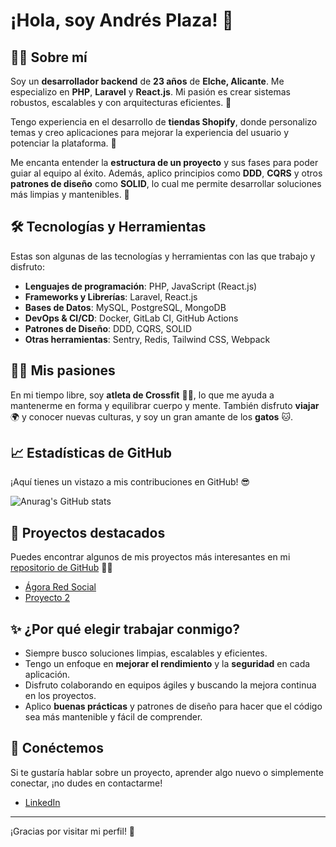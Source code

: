 # ¡Hola, soy Andrés Plaza! 👋

## 🧑‍💻 Sobre mí

Soy un **desarrollador backend** de **23 años** de **Elche, Alicante**. Me especializo en **PHP**, **Laravel** y **React.js**. Mi pasión es crear sistemas robustos, escalables y con arquitecturas eficientes. 🚀

Tengo experiencia en el desarrollo de **tiendas Shopify**, donde personalizo temas y creo aplicaciones para mejorar la experiencia del usuario y potenciar la plataforma. 🛒

Me encanta entender la **estructura de un proyecto** y sus fases para poder guiar al equipo al éxito. Además, aplico principios como **DDD**, **CQRS** y otros **patrones de diseño** como **SOLID**, lo cual me permite desarrollar soluciones más limpias y mantenibles. 🔧

## 🛠 Tecnologías y Herramientas

Estas son algunas de las tecnologías y herramientas con las que trabajo y disfruto:

- **Lenguajes de programación**: PHP, JavaScript (React.js)
- **Frameworks y Librerías**: Laravel, React.js
- **Bases de Datos**: MySQL, PostgreSQL, MongoDB
- **DevOps & CI/CD**: Docker, GitLab CI, GitHub Actions
- **Patrones de Diseño**: DDD, CQRS, SOLID
- **Otras herramientas**: Sentry, Redis, Tailwind CSS, Webpack

## 🏋️‍♂️ Mis pasiones

En mi tiempo libre, soy **atleta de Crossfit** 🏋️‍♂️, lo que me ayuda a mantenerme en forma y equilibrar cuerpo y mente. También disfruto **viajar** 🌍 y conocer nuevas culturas, y soy un gran amante de los **gatos** 🐱.

## 📈 Estadísticas de GitHub

¡Aquí tienes un vistazo a mis contribuciones en GitHub! 😎

![Anurag's GitHub stats](https://github-readme-stats.vercel.app/api?username=andressplaza&show_icons=true&theme=radical)

## 🚀 Proyectos destacados

Puedes encontrar algunos de mis proyectos más interesantes en mi [repositorio de GitHub](https://github.com/tu-usuario-de-github) 👨‍💻

- [Ágora Red Social](https://github.com/andressplaza/agora-red-social)
- [Proyecto 2](https://github.com/tu-usuario-de-github/proyecto2)

## ✨ ¿Por qué elegir trabajar conmigo?

- Siempre busco soluciones limpias, escalables y eficientes.
- Tengo un enfoque en **mejorar el rendimiento** y la **seguridad** en cada aplicación.
- Disfruto colaborando en equipos ágiles y buscando la mejora continua en los proyectos.
- Aplico **buenas prácticas** y patrones de diseño para hacer que el código sea más mantenible y fácil de comprender.

## 🔗 Conéctemos

Si te gustaría hablar sobre un proyecto, aprender algo nuevo o simplemente conectar, ¡no dudes en contactarme!

- [LinkedIn](https://es.linkedin.com/in/andressplaza)
  
---

¡Gracias por visitar mi perfil! 🚀

